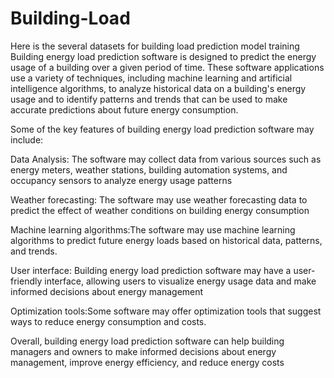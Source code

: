 # Building-Load
Here is the several datasets for building load prediction model training
Building energy load prediction software is designed to predict the energy usage of a building over a given period of time. These software applications use a variety of techniques, including machine learning and artificial intelligence algorithms, to analyze historical data on a building's energy usage and to identify patterns and trends that can be used to make accurate predictions about future energy consumption.

Some of the key features of building energy load prediction software may include:

Data Analysis: The software may collect data from various sources such as energy meters, weather stations, building automation systems, and occupancy sensors to analyze energy usage patterns

Weather forecasting: The software may use weather forecasting data to predict the effect of weather conditions on building energy consumption

Machine learning algorithms:The software may use machine learning algorithms to predict future energy loads based on historical data, patterns, and trends.

User interface: Building energy load prediction software may have a user-friendly interface, allowing users to visualize energy usage data and make informed decisions about energy management

Optimization tools:Some software may offer optimization tools that suggest ways to reduce energy consumption and costs.

Overall, building energy load prediction software can help building managers and owners to make informed decisions about energy management, improve energy efficiency, and reduce energy costs
